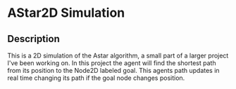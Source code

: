 <body>
<h1>AStar2D Simulation</h1>
<p>
<h2>Description</h2>
  This is a 2D simulation of the Astar algorithm, a small part of a larger project I've been working on. In this project the agent will find the shortest 
  path from its position to the Node2D labeled goal. This agents path updates in real time changing its path if the goal node changes position.
</body>

